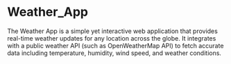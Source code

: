 # Weather_App
The Weather App is a simple yet interactive web application that provides real-time weather updates for any location across the globe. It integrates with a public weather API (such as OpenWeatherMap API) to fetch accurate data including temperature, humidity, wind speed, and weather conditions.
